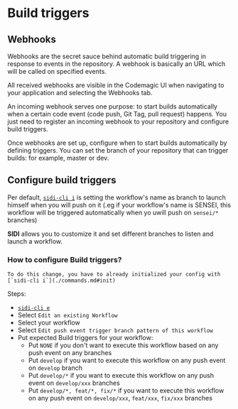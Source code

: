 # Build triggers 

## Webhooks

Webhooks are the secret sauce behind automatic build triggering in response to events in the repository.  A webhook is basically an URL which will be called on specified events.

All received webhooks are visible in the Codemagic UI when navigating to your application and selecting the Webhooks tab.

An incoming webhook serves one purpose: to start builds automatically when a certain code event (code push, Git Tag, pull request) happens. You just need to register an incoming webhook to your repository and configure build triggers.

Once webhooks are set up, configure when to start builds automatically by defining triggers. You can set the branch of your repository that can trigger builds: for example, master or dev.

## Configure build triggers

Per default, [`sidi-cli i`](./commands.md#init) is setting the workflow's name as branch to launch himself when you will push on it (.eg if your workflow's name is SENSEI, this workflow will be triggered automatically when yo uwill push on `sensei/*` branches)

**SIDI** allows you to customize it and set different branches to listen and launch a workflow.

### How to configure Build triggers?

```
To do this change, you have to already initialized your config with [`sidi-cli i`](./commands.md#init)
```

Steps:
- [`sidi-cli e`](./commands.md#edit) 
- Select `Edit an existing Workflow`
- Select your workflow
- Select `Edit push event trigger branch pattern of this workflow`
- Put expected Build triggers for your workflow:
  - Put `NONE` if you don't want to execute this workflow based on any push event on any branches
  - Put `develop` if you want to execute this workflow on any push event on `develop` branch
  - Put `develop/*` if you want to execute this workflow on any push event on `develop/xxx` branches
  - Put `develop/*, feat/*, fix/*` if you want to execute this workflow on any push event on `develop/xxx`, `feat/xxx`, `fix/xxx` branches
